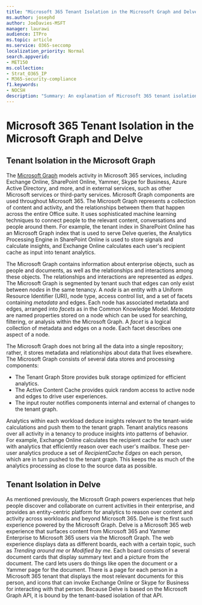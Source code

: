 ```yaml
---
title: "Microsoft 365 Tenant Isolation in the Microsoft Graph and Delve"
ms.author: josephd
author: JoeDavies-MSFT
manager: laurawi
audience: ITPro
ms.topic: article
ms.service: O365-seccomp
localization_priority: Normal
search.appverid:
- MET150
ms.collection:
- Strat_O365_IP
- M365-security-compliance
f1.keywords:
- NOCSH
description: "Summary: An explanation of Microsoft 365 tenant isolation in the Microsoft Graph and in Delve."
---
```


# Microsoft 365 Tenant Isolation in the Microsoft Graph and Delve

## Tenant Isolation in the Microsoft Graph

The [Microsoft Graph](https://developer.microsoft.com/graph) models activity in Microsoft 365 services, including Exchange Online, SharePoint Online, Yammer, Skype for Business, Azure Active Directory, and more, and in external services, such as other Microsoft services or third-party services. Microsoft Graph components are used throughout Microsoft 365. The Microsoft Graph represents a collection of content and activity, and the relationships between them that happen across the entire Office suite. It uses sophisticated machine learning techniques to connect people to the relevant content, conversations and people around them. For example, the tenant index in SharePoint Online has an Microsoft Graph index that is used to serve Delve queries, the Analytics Processing Engine in SharePoint Online is used to store signals and calculate insights, and Exchange Online calculates each user's recipient cache as input into tenant analytics.

The Microsoft Graph contains information about enterprise objects, such as people and documents, as well as the relationships and interactions among these objects. The relationships and interactions are represented as *edges*. The Microsoft Graph is segmented by tenant such that edges can only exist between *nodes* in the same tenancy. A *node* is an entity with a Uniform Resource Identifier (URI), node type, access control list, and a set of facets containing *metadata* and edges. Each node has associated metadata and edges, arranged into *facets* as in the Common Knowledge Model. *Metadata* are named properties stored on a node which can be used for searching, filtering, or analysis within the Microsoft Graph. A *facet* is a logical collection of metadata and edges on a node. Each facet describes one aspect of a node. 

The Microsoft Graph does not bring all the data into a single repository; rather, it stores metadata and relationships about data that lives elsewhere. The Microsoft Graph consists of several data stores and processing components:

- The Tenant Graph Store provides bulk storage optimized for efficient analytics.
- The Active Content Cache provides quick random access to active node and edges to drive user experiences.
- The input router notifies components internal and external of changes to the tenant graph.

Analytics within each workload deduce insights relevant to the tenant-wide calculations and push them to the tenant graph. Tenant analytics reasons over all activity in a tenancy to produce insights into patterns of behavior. For example, Exchange Online calculates the recipient cache for each user with analytics that efficiently reason over each user's mailbox. These per-user analytics produce a set of *RecipientCache Edges* on each person, which are in turn pushed to the tenant graph. This keeps the as much of the analytics processing as close to the source data as possible.

## Tenant Isolation in Delve

As mentioned previously, the Microsoft Graph powers experiences that help people discover and collaborate on current activities in their enterprise, and provides an entity-centric platform for analytics to reason over content and activity across workloads and beyond Microsoft 365. Delve is the first such experience powered by the Microsoft Graph.
Delve is a Microsoft 365 web experience that surfaces content from Microsoft 365 and Yammer Enterprise to Microsoft 365 users via the Microsoft Graph. The web experience displays data as different boards, each with a certain topic, such as *Trending around me* or *Modified by me*. Each board consists of several document cards that display summary text and a picture from the document. The card lets users do things like open the document or a Yammer page for the document. There is a page for each person in a Microsoft 365 tenant that displays the most relevant documents for this person, and icons that can invoke Exchange Online or Skype for Business for interacting with that person. Because Delve is based on the Microsoft Graph API, it is bound by the tenant-based isolation of that API.